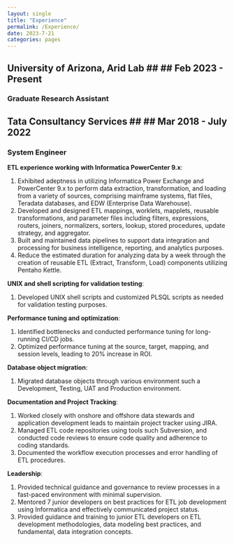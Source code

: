```yaml
---
layout: single
title: "Experience"
permalink: /Experience/
date: 2023-7-21
categories: pages
---
```


## University of Arizona, Arid Lab ##                                      ## Feb 2023 - Present ##
### Graduate Research Assistant ###













## Tata Consultancy Services ##                                            ## Mar 2018 - July 2022 ##
### System Engineer ###

**ETL experience working with Informatica PowerCenter 9.x**:
1. Exhibited adeptness in utilizing Informatica Power Exchange and PowerCenter 9.x to perform data extraction, transformation, and loading from a variety of sources, comprising mainframe systems, flat files, Teradata databases, and EDW (Enterprise Data Warehouse). 
2. Developed and designed ETL mappings, worklets, mapplets, reusable transformations, and parameter files including filters, 
   expressions, routers, joiners, normalizers, sorters, lookup, stored procedures, update strategy, and aggregator.
3. Built and maintained data pipelines to support data integration and processing for business intelligence, reporting, and analytics 
   purposes.
4. Reduce the estimated duration for analyzing data by a week through the creation of reusable ETL (Extract, Transform, Load)
   components utilizing Pentaho Kettle.

**UNIX and shell scripting for validation testing**:
1. Developed UNIX shell scripts and customized PLSQL scripts as needed for validation testing purposes.

**Performance tuning and optimization**:
1. Identified bottlenecks and conducted performance tuning for long-running CI/CD jobs.
2. Optimized performance tuning at the source, target, mapping, and session levels, leading to 20% increase in ROI.

**Database object migration**:
1. Migrated database objects through various environment such a Development, Testing, UAT and Production environment.

**Documentation and Project Tracking**:
1. Worked closely with onshore and offshore data stewards and application development leads to maintain project tracker using JIRA. 
2. Managed ETL code repositories using tools such Subversion, and conducted code reviews to ensure code quality and adherence to coding standards.
3. Documented the workflow execution processes and error handling of ETL procedures.

**Leadership**:
1. Provided technical guidance and governance to review processes in a fast-paced environment with minimal supervision.
2. Mentored 7 junior developers on best practices for ETL job development using Informatica and effectively communicated project status.
3. Provided guidance and training to junior ETL developers on ETL development methodologies, data modeling best practices, and fundamental, data integration concepts. 




